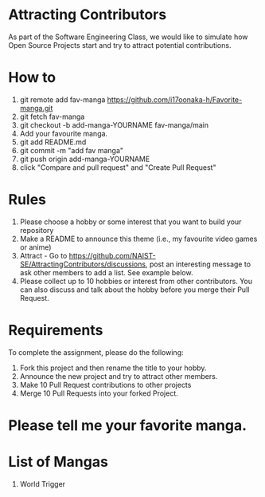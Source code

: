 # Attracting Contributors

As part of the Software Engineering Class, we would like to simulate how 
Open Source Projects start and try to attract potential contributions.

# How to

1. git remote add fav-manga https://github.com/i17oonaka-h/Favorite-manga.git
2. git fetch fav-manga
3. git checkout -b add-manga-YOURNAME fav-manga/main
4. Add your favourite manga.
5. git add README.md
6. git commit -m "add fav manga"
7. git push origin add-manga-YOURNAME
8. click "Compare and pull request" and "Create Pull Request"

# Rules

1. Please choose a hobby or some interest that you want to build your 
repository
2. Make a README to announce this theme (i.e., my favourite video games or 
anime)
3. Attract - Go to 
https://github.com/NAIST-SE/AttractingContributors/discussions, post an 
interesting message to ask other members to add a list. See example below.
4. Please collect up to 10 hobbies or interest from other contributors. 
You can also discuss and talk about the hobby before you merge their Pull 
Request.

# Requirements

To complete the assignment, please do the following:

1. Fork this project and then rename the title to your hobby.
2. Announce the new project and try to attract other members.
3. Make 10 Pull Request contributions to other projects
4. Merge 10 Pull Requests into your forked Project.
 # Please tell me your favorite manga.

# List of Mangas
1. World Trigger
